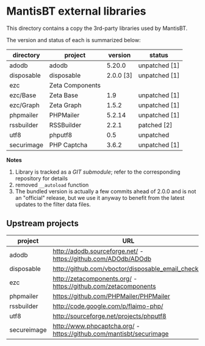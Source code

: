 MantisBT external libraries
===========================

This directory contains a copy the 3rd-party libraries used by MantisBT.

The version and status of each is summarized below:

directory       | project         | version   | status
----------------|-----------------|-----------|---------------
adodb           | adodb           | 5.20.0    | unpatched [1]
disposable      | disposable      | 2.0.0 [3] | unpatched [1]
ezc             | Zeta Components |           |
ezc/Base        | Zeta Base       | 1.9       | unpatched [1]
ezc/Graph       | Zeta Graph      | 1.5.2     | unpatched [1]
phpmailer       | PHPMailer       | 5.2.14    | unpatched [1]
rssbuilder      | RSSBuilder      | 2.2.1     | patched [2]
utf8            | phputf8         | 0.5       | unpatched
securimage      | PHP Captcha     | 3.6.2     | unpatched [1]

**Notes**

1. Library is tracked as a *GIT submodule*; refer to the corresponding
   repository for details
2. removed `__autoload` function
3. The bundled version is actually a few commits ahead of 2.0.0 and is not an
   "official" release, but we use it anyway to benefit from the latest updates
   to the filter data files.


Upstream projects
-----------------

project     | URL
------------|--------------------------------------------------------------------
adodb       | http://adodb.sourceforge.net/ - https://github.com/ADOdb/ADOdb
disposable  | http://github.com/vboctor/disposable_email_checker
ezc         | http://zetacomponents.org/ - https://github.com/zetacomponents
phpmailer   | https://github.com/PHPMailer/PHPMailer
rssbuilder  | http://code.google.com/p/flaimo-php/
utf8        | http://sourceforge.net/projects/phputf8
secureimage | http://www.phpcaptcha.org/ - https://github.com/mantisbt/securimage
